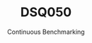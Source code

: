 ---
layout: default
title: DSQ050
subtitle: Continuous Benchmarking
selected: TPC-DS
expanded: Benchmarking
benchmark: /individual_results/DSQ050.html
---